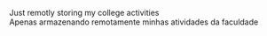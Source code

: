 Just remotly storing my college activities  
Apenas armazenando remotamente minhas atividades da faculdade
